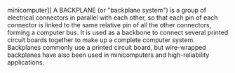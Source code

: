 minicomputer]] A BACKPLANE (or "backplane system") is a group of electrical connectors in parallel with each other, so that each pin of each connector is linked to the same relative pin of all the other connectors, forming a computer bus. It is used as a backbone to connect several printed circuit boards together to make up a complete computer system. Backplanes commonly use a printed circuit board, but wire-wrapped backplanes have also been used in minicomputers and high-reliability applications.
